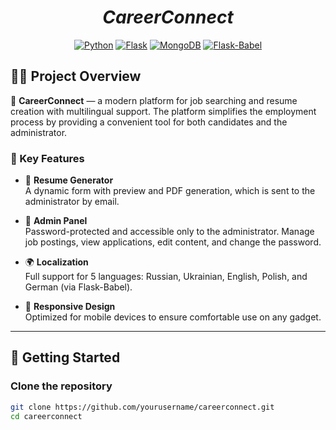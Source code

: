 <h1 align="center"><em>CareerConnect</em></h1>

<p align="center">
<a href="https://www.python.org/downloads"><img src="https://img.shields.io/badge/Python-3.8%2B-yellow?style=plastic" alt="Python"></a>
<a href="https://flask.palletsprojects.com/"><img src="https://img.shields.io/badge/Flask-2.0%2B-important?style=plastic" alt="Flask"></a>
<a href="https://www.mongodb.com/"><img src="https://img.shields.io/badge/MongoDB-Database-green?style=plastic" alt="MongoDB"></a>
<a href="https://babel.pocoo.org/en/latest/"><img src="https://img.shields.io/badge/Flask--Babel-i18n-blue?style=plastic" alt="Flask-Babel"></a>
</p>

## 🧑‍💼 Project Overview

🌟 **CareerConnect** — a modern platform for job searching and resume creation with multilingual support. The platform simplifies the employment process by providing a convenient tool for both candidates and the administrator.

### 🎯 Key Features

- 📄 **Resume Generator**  
  A dynamic form with preview and PDF generation, which is sent to the administrator by email.

- 🔐 **Admin Panel**  
  Password-protected and accessible only to the administrator. Manage job postings, view applications, edit content, and change the password.

- 🌍 **Localization**  
  Full support for 5 languages: Russian, Ukrainian, English, Polish, and German (via Flask-Babel).

- 📱 **Responsive Design**  
  Optimized for mobile devices to ensure comfortable use on any gadget.

---

## 🚀 Getting Started

### Clone the repository

```bash
git clone https://github.com/yourusername/careerconnect.git
cd careerconnect
